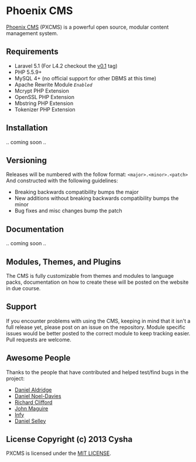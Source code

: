 # Phoenix CMS
[Phoenix CMS](http://phoenixcms.org/) (PXCMS) is a powerful open source, modular content management system.

## Requirements
* Laravel 5.1 (For L4.2 checkout the [v0.1](https://github.com/Cysha/PhoenixCMS/releases/tag/v0.1) tag)
* PHP 5.5.9+
* MySQL 4+ (no official support for other DBMS at this time)
* Apache Rewrite Module *`Enabled`*
* Mcrypt PHP Extension
* OpenSSL PHP Extension
* Mbstring PHP Extension
* Tokenizer PHP Extension

## Installation
.. coming soon ..

## Versioning
Releases will be numbered with the follow format: `<major>.<minor>.<patch>` And constructed with the following guidelines:
- Breaking backwards compatibility bumps the major
- New additions without breaking backwards compatibility bumps the minor
- Bug fixes and misc changes bump the patch

## Documentation
.. coming soon ..

## Modules, Themes, and Plugins
The CMS is fully customizable from themes and modules to language packs, documentation on how to create these will be posted on the website in due course.

## Support
If you encounter problems with using the CMS, keeping in mind that it isn't a full release yet, please post on an issue on the repository.
Module specific issues would be better posted to the correct module to keep tracking easier. Pull requests are welcome.

## Awesome People
Thanks to the people that have contributed and helped test/find bugs in the project:
- [Daniel Aldridge](https://github.com/xLink)
- [Daniel Noel-Davies](https://github.com/NoelDavies)
- [Richard Clifford](https://github.com/richard-clifford)
- [John Maguire](https://github.com/johnmaguire2013)
- [Infy](https://github.com/infyhr)
- [Daniel Selley](https://github.com/danselley)

## License Copyright (c) 2013 Cysha
PXCMS is licensed under the [MIT LICENSE](http://opensource.org/licenses/MIT).

